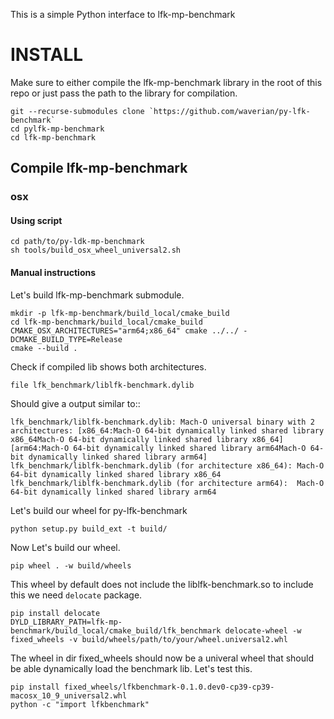 This is a simple Python interface to lfk-mp-benchmark


# INSTALL

Make sure to either compile the lfk-mp-benchmark library in the root of this repo or just pass the path to the library for compilation.

    git --recurse-submodules clone `https://github.com/waverian/py-lfk-benchmark`
    cd pylfk-mp-benchmark
	cd lfk-mp-benchmark

## Compile lfk-mp-benchmark

### osx

#### Using script

    cd path/to/py-ldk-mp-benchmark
    sh tools/build_osx_wheel_universal2.sh

#### Manual instructions


Let's build  lfk-mp-benchmark submodule.

	mkdir -p lfk-mp-benchmark/build_local/cmake_build
    cd lfk-mp-benchmark/build_local/cmake_build
    CMAKE_OSX_ARCHITECTURES="arm64;x86_64" cmake ../../ -DCMAKE_BUILD_TYPE=Release
    cmake --build .


Check if compiled lib shows both architectures.

	file lfk_benchmark/liblfk-benchmark.dylib 

Should give a output similar to::

    lfk_benchmark/liblfk-benchmark.dylib: Mach-O universal binary with 2 architectures: [x86_64:Mach-O 64-bit dynamically linked shared library x86_64Mach-O 64-bit dynamically linked shared library x86_64] [arm64:Mach-O 64-bit dynamically linked shared library arm64Mach-O 64-bit dynamically linked shared library arm64]
	lfk_benchmark/liblfk-benchmark.dylib (for architecture x86_64):	Mach-O 64-bit dynamically linked shared library x86_64
	lfk_benchmark/liblfk-benchmark.dylib (for architecture arm64):	Mach-O 64-bit dynamically linked shared library arm64


Let's build our wheel for py-lfk-benchmark

    python setup.py build_ext -t build/

Now Let's build our wheel.

	pip wheel . -w build/wheels

This wheel by default does not include the liblfk-benchmark.so to include this we need `delocate` package.

    pip install delocate
    DYLD_LIBRARY_PATH=lfk-mp-benchmark/build_local/cmake_build/lfk_benchmark delocate-wheel -w fixed_wheels -v build/wheels/path/to/your/wheel.universal2.whl


The wheel in dir fixed_wheels should now be a univeral wheel that should be able dynamically load the benchmark lib.
Let's test this.


	pip install fixed_wheels/lfkbenchmark-0.1.0.dev0-cp39-cp39-macosx_10_9_universal2.whl
	python -c "import lfkbenchmark"

